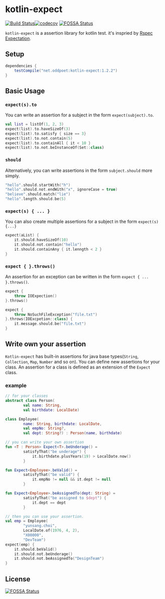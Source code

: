 # kotlin-expect 
[![Build Status](https://travis-ci.org/odd-poet/kotlin-expect.svg?branch=master)](https://travis-ci.org/odd-poet/kotlin-expect)[![codecov](https://codecov.io/gh/odd-poet/kotlin-expect/branch/master/graph/badge.svg)](https://codecov.io/gh/odd-poet/kotlin-expect)
[![FOSSA Status](https://app.fossa.com/api/projects/git%2Bgithub.com%2FKnext%2Fkotlin-expect.svg?type=shield)](https://app.fossa.com/projects/git%2Bgithub.com%2FKnext%2Fkotlin-expect?ref=badge_shield)

`kotlin-expect` is a assertion library for kotlin test. it's inspried by [Rspec Expectation].


## Setup 

```gradle
dependencies {
    testCompile("net.oddpoet:kotlin-expect:1.2.2")
}
```

## Basic Usage 

### `expect(s).to`

You can write an assertion for a subject in the form `expect(subject).to`.  

```kotlin
val list = listOf(1, 2, 3)
expect(list).to.haveSizeOf(3)
expect(list).to.satisfy { size == 3}
expect(list).to.not.contain(5)
expect(list).to.containAll { it < 10 }
expect(list).to.not.beInstanceOf(Set::class)
```

### `should`

Alternatively, you can write assertions in the form `subject.should` more simply.

```kotlin
"hello".should.startWith("h")
"hello".should.not.endWith("x", ignoreCase = true)
"believe".should.match("lie")
"hello".length.should.be(5)
```

### `expect(s) { ... }`

You can also create multiple assertions for a subject in the form `expect(s) {...}`

```kotlin
expect(aList) {
    it.should.haveSizeOf(10)
    it.should.not.contain("hello")
    it.should.containAny { it.lenngth < 2 }
}
```
### `expect { }.throws()`

An assertion for an exception can be written in the form `expect { ... }.throws()`.

```kotlin
expect {
    throw IOExpection()
}.throws()

expect {
    throw NoSuchFileException("file.txt")
}.throws(IOExcpetion::class) {
    it.message.should.be("file.txt")
}

```

## Write own your assertion
 
`Kotlin-expect` has built-in assertions for java base types(`String`, `Collection`, `Map`, `Number` and so on).
You can define new assertions for your class.
An assertion for a class is defined as an extension of the `Expect` class.

### example

```kotlin
// for your classes
abstract class Person(
        val name: String,
        val birthdate: LocalDate)

class Employee(
        name: String, birthdate: LocalDate,
        val empNo: String?,
        val dept: String?) : Person(name, birthdate)
```

```kotlin
// you can write your own assertion
fun <T : Person> Expect<T>.beUnderage() =
        satisfyThat("be underage") {
            it.birthdate.plusYears(19) > LocalDate.now()
        }

fun Expect<Employee>.beValid() =
        satisfyThat("be valid") {
            it.empNo != null && it.dept != null 
        }

fun Expect<Employee>.beAssignedTo(dept: String) =
        satisfyThat("be assigned to $dept") {
            it.dept == dept 
        }
```
```kotlin
// then you can use your assertion.
val emp = Employee(
        "yunsang.choi",
        LocalDate.of(1976, 4, 2),
        "X00000",
        "DevTeam")
expect(emp) {
    it.should.beValid()
    it.should.not.beUnderage()
    it.should.not.beAssignedTo("DesignTeam")
}

```

[Rspec Expectation]:https://github.com/rspec/rspec-expectations


## License
[![FOSSA Status](https://app.fossa.com/api/projects/git%2Bgithub.com%2FKnext%2Fkotlin-expect.svg?type=large)](https://app.fossa.com/projects/git%2Bgithub.com%2FKnext%2Fkotlin-expect?ref=badge_large)